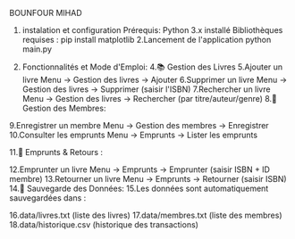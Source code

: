 BOUNFOUR MIHAD 
1. instalation et configuration
Prérequis:
Python 3.x installé
Bibliothèques requises :
   pip install matplotlib 
2.Lancement de l'application
python main.py

3. Fonctionnalités et Mode d'Emploi:
4.📚 Gestion des Livres
5.Ajouter un livre	     Menu →  Gestion des livres →  Ajouter
6.Supprimer un livre	   Menu →  Gestion des livres →  Supprimer (saisir l'ISBN)
7.Rechercher un livre	   Menu →  Gestion des livres →  Rechercher (par titre/auteur/genre)
   8.👥 Gestion des Membres:

9.Enregistrer un membre	  Menu →  Gestion des membres → Enregistrer
10.Consulter les emprunts	Menu →  Emprunts →  Lister les emprunts

   11.🔄 Emprunts & Retours :

12.Emprunter un livre	Menu →  Emprunts →  Emprunter (saisir ISBN + ID membre)
13.Retourner un livre	Menu →  Emprunts →  Retourner (saisir ISBN)
    14.💾 Sauvegarde des Données:
15.Les données sont automatiquement sauvegardées dans :

16.data/livres.txt (liste des livres)
17.data/membres.txt (liste des membres)
18.data/historique.csv (historique des transactions)

